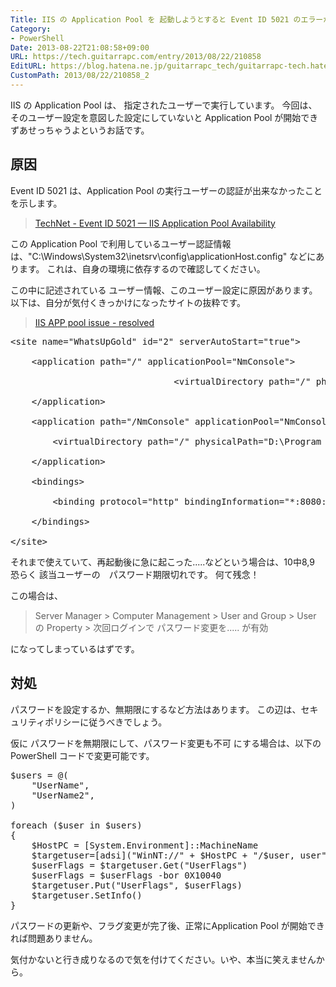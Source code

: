```yaml
---
Title: IIS の Application Pool を 起動しようとすると Event ID 5021 のエラーが出てすぐに停止してしまう
Category:
- PowerShell
Date: 2013-08-22T21:08:58+09:00
URL: https://tech.guitarrapc.com/entry/2013/08/22/210858
EditURL: https://blog.hatena.ne.jp/guitarrapc_tech/guitarrapc-tech.hatenablog.com/atom/entry/11696248318757675866
CustomPath: 2013/08/22/210858_2
---
```


IIS の Application Pool は、 指定されたユーザーで実行しています。
今回は、そのユーザー設定を意図した設定にしていないと Application Pool が開始できずあせっちゃうよというお話です。



<h2>原因</h2>
Event ID 5021 は、Application Pool の実行ユーザーの認証が出来なかったことを示します。
<blockquote><a href="http://technet.microsoft.com/en-us/library/cc735179(v=ws.10).aspx" target="_blank">TechNet - Event ID 5021 — IIS Application Pool Availability</a></blockquote>

この Application Pool で利用しているユーザー認証情報は、"C:\Windows\System32\inetsrv\config\applicationHost.config" などにあります。
これは、自身の環境に依存するので確認してください。

この中に記述されている ユーザー情報、このユーザー設定に原因があります。
以下は、自分が気付くきっかけになったサイトの抜粋です。
<blockquote><a href="http://community.whatsupgold.com/forums/whatsupgoldeditionsstandardandpremiumeditions/iisapppoolissueresolved" target="_blank">IIS APP pool issue - resolved</a></blockquote>

<pre class="brush: powershell">
&lt;site name=&quot;WhatsUpGold&quot; id=&quot;2&quot; serverAutoStart=&quot;true&quot;&gt;

    &lt;application path=&quot;/&quot; applicationPool=&quot;NmConsole&quot;&gt;

                               &lt;virtualDirectory path=&quot;/&quot; physicalPath=&quot;D:\Program Files (x86)\Ipswitch\WhatsUp\HTML&quot; userName=&quot;WhatsUpGold_User&quot; password=&quot;[enc:AesProvider:HASH ON FIRST LINE:enc]&quot; /&gt;

    &lt;/application&gt;

    &lt;application path=&quot;/NmConsole&quot; applicationPool=&quot;NmConsole&quot;&gt;

        &lt;virtualDirectory path=&quot;/&quot; physicalPath=&quot;D:\Program Files (x86)\Ipswitch\WhatsUp\HTML\NM.UI&quot; userName=&quot;WhatsUpGold_User&quot; password=&quot;[enc:AesProvider:HASH ON SECOND LINE:enc]&quot; logonMethod=&quot;ClearText&quot; /&gt;

    &lt;/application&gt;

    &lt;bindings&gt;

        &lt;binding protocol=&quot;http&quot; bindingInformation=&quot;*:8080:&quot; /&gt;

    &lt;/bindings&gt;

&lt;/site&gt;
</pre>

それまで使えていて、再起動後に急に起こった.....などという場合は、10中8,9 恐らく 該当ユーザーの　パスワード期限切れです。
何て残念！

この場合は、
<blockquote>Server Manager &gt; Computer Management &gt; User and Group &gt; User の Property &gt; 次回ログインで パスワード変更を..... が有効</blockquote>
になってしまっているはずです。

<h2>対処</h2>
パスワードを設定するか、無期限にするなど方法はあります。
この辺は、セキュリティポリシーに従うべきでしょう。

仮に パスワードを無期限にして、パスワード変更も不可 にする場合は、以下のPowerShell コードで変更可能です。
<pre class="brush: powershell">
$users = @(
    &quot;UserName&quot;,
    &quot;UserName2&quot;,
)

foreach ($user in $users)
{
    $HostPC = [System.Environment]::MachineName
    $targetuser=[adsi](&quot;WinNT://&quot; + $HostPC + &quot;/$user, user&quot;)
    $userFlags = $targetuser.Get(&quot;UserFlags&quot;)
    $userFlags = $userFlags -bor 0X10040
    $targetuser.Put(&quot;UserFlags&quot;, $userFlags)
    $targetuser.SetInfo()
}
</pre>

パスワードの更新や、フラグ変更が完了後、正常にApplication Pool が開始できれば問題ありません。

気付かないと行き成りなるので気を付けてください。いや、本当に笑えませんから。
